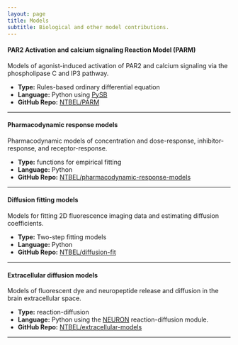 ```yaml
---
layout: page
title: Models
subtitle: Biological and other model contributions.
---
```


#### PAR2 Activation and calcium signaling Reaction Model (PARM)
Models of agonist-induced activation of PAR2 and calcium signaling via the phospholipase C and IP3 pathway.
* **Type:** Rules-based ordinary differential equation
* **Language:** Python using [PySB](http://pysbdev.lolab.xyz/)
* **GitHub Repo:** [NTBEL/PARM](https://github.com/NTBEL/PARM)

------

#### Pharmacodynamic response models
Pharmacodynamic models of concentration and dose-response, inhibitor-response, and receptor-response.
* **Type:** functions for empirical fitting
* **Language:** Python
* **GitHub Repo:** [NTBEL/pharmacodynamic-response-models](https://github.com/NTBEL/pharmacodynamic-response-models)

------

#### Diffusion fitting models
Models for fitting 2D fluorescence imaging data and estimating diffusion coefficients.
* **Type:** Two-step fitting models
* **Language:** Python
* **GitHub Repo:** [NTBEL/diffusion-fit](https://github.com/NTBEL/diffusion-fit)

------

#### Extracellular diffusion models
Models of fluorescent dye and neuropeptide release and diffusion in the brain extracellular space.
* **Type:** reaction-diffusion
* **Language:** Python using the [NEURON](https://www.neuron.yale.edu/neuron/) reaction-diffusion module.
* **GitHub Repo:** [NTBEL/extracellular-models](https://github.com/NTBEL/extracellular-models)

------
